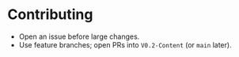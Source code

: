 # Contributing
- Open an issue before large changes.
- Use feature branches; open PRs into `V0.2-Content` (or `main` later).
